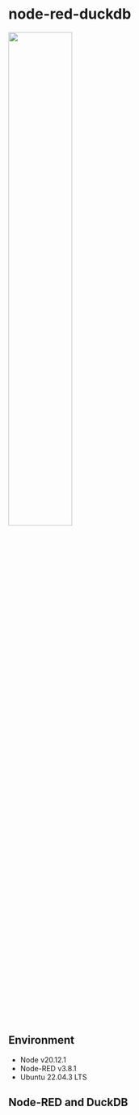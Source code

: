 # node-red-duckdb
<img src="https://github.com/w3point0/node-red-duckdb/assets/993459/58005b2e-50c5-429a-81c7-e54645775367" width="50%" height="auto">


## Environment
- Node v20.12.1  
- Node-RED v3.8.1  
- Ubuntu 22.04.3 LTS

## Node-RED and DuckDB 
